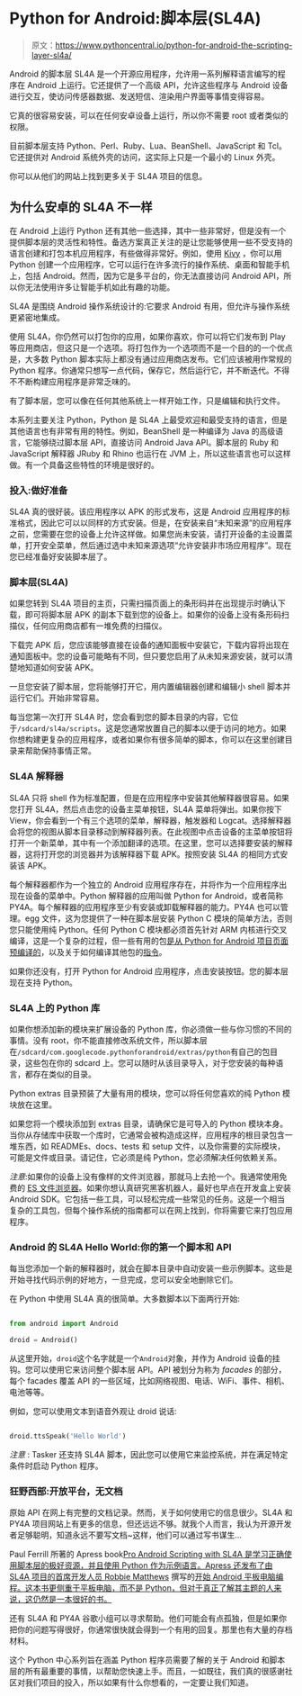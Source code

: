 # Python for Android:脚本层(SL4A)

> 原文：<https://www.pythoncentral.io/python-for-android-the-scripting-layer-sl4a/>

Android 的脚本层 SL4A 是一个开源应用程序，允许用一系列解释语言编写的程序在 Android 上运行。它还提供了一个高级 API，允许这些程序与 Android 设备进行交互，使访问传感器数据、发送短信、渲染用户界面等事情变得容易。

它真的很容易安装，可以在任何安卓设备上运行，所以你不需要 root 或者类似的权限。

目前脚本层支持 Python、Perl、Ruby、Lua、BeanShell、JavaScript 和 Tcl。它还提供对 Android 系统外壳的访问，这实际上只是一个最小的 Linux 外壳。

你可以从他们的网站上找到更多关于 SL4A 项目的信息。

## **为什么安卓的 SL4A 不一样**

在 Android 上运行 Python 还有其他一些选择，其中一些非常好，但是没有一个提供脚本层的灵活性和特性。备选方案真正关注的是让您能够使用一些不受支持的语言创建和打包本机应用程序，有些做得非常好。例如，使用 [Kivy](https://kivy.org/#home "Kivy") ，你可以用 Python 创建一个应用程序，它可以运行在许多流行的操作系统、桌面和智能手机上，包括 Android。然而，因为它是多平台的，你无法直接访问 Android API，所以你无法使用许多让智能手机如此有趣的功能。

SL4A 是围绕 Android 操作系统设计的:它要求 Android 有用，但允许与操作系统更紧密地集成。

使用 SL4A，你仍然可以打包你的应用，如果你喜欢，你可以将它们发布到 Play 等应用商店，但这只是一个选项。将打包作为一个选项而不是一个目的的一个优点是，大多数 Python 脚本实际上都没有通过应用商店发布。它们应该被用作常规的 Python 程序。你通常只想写一点代码，保存它，然后运行它，并不断迭代。不得不不断构建应用程序是非常乏味的。

有了脚本层，您可以像在任何其他系统上一样开始工作，只是编辑和执行文件。

本系列主要关注 Python，Python 是 SL4A 上最受欢迎和最受支持的语言，但是其他语言也有非常有用的特性。例如，BeanShell 是一种编译为 Java 的高级语言，它能够绕过脚本层 API，直接访问 Android Java API。脚本层的 Ruby 和 JavaScript 解释器 JRuby 和 Rhino 也运行在 JVM 上，所以这些语言也可以这样做。有一个具备这些特性的环境是很好的。

### **投入:做好准备**

SL4A 真的很好装。该应用程序以 APK 的形式发布，这是 Android 应用程序的标准格式，因此它可以以同样的方式安装。但是，在安装来自“未知来源”的应用程序之前，您需要在您的设备上允许这样做。如果您尚未安装，请打开设备的主设置菜单，打开安全菜单，然后通过选中未知来源选项“允许安装非市场应用程序”。现在您已经准备好安装脚本层了。

### **脚本层(SL4A)**

如果您转到 SL4A 项目的主页，只需扫描页面上的条形码并在出现提示时确认下载，即可将脚本层 APK 的副本下载到您的设备上。如果你的设备上没有条形码扫描仪，任何应用商店都有一堆免费的扫描仪。

下载完 APK 后，您应该能够直接在设备的通知面板中安装它，下载内容将出现在通知面板中。您的设备可能略有不同，但只要您启用了从未知来源安装，就可以清楚地知道如何安装 APK。

一旦您安装了脚本层，您将能够打开它，用内置编辑器创建和编辑小 shell 脚本并运行它们。开始非常容易。

每当您第一次打开 SL4A 时，您会看到您的脚本目录的内容，它位于`/sdcard/sl4a/scripts`。这是您通常放置自己的脚本以便于访问的地方。如果你想构建更复杂的应用程序，或者如果你有很多简单的脚本，你可以在这里创建目录来帮助保持事情正常。

### **SL4A 解释器**

SL4A 只将 shell 作为标准配置，但是在应用程序中安装其他解释器很容易。如果您打开 SL4A，然后点击您的设备主菜单按钮，SL4A 菜单将弹出。如果你按下 View，你会看到一个有三个选项的菜单，解释器，触发器和 Logcat。选择解释器会将您的视图从脚本目录移动到解释器列表。在此视图中点击设备的主菜单按钮将打开一个新菜单，其中有一个添加翻译的选项。在这里，您可以选择要安装的解释器，这将打开您的浏览器并为该解释器下载 APK。按照安装 SL4A 的相同方式安装该 APK。

每个解释器都作为一个独立的 Android 应用程序存在，并将作为一个应用程序出现在设备的菜单中。Python 解释器的应用叫做 Python for Android，或者简称 PY4A。每个解释器的应用程序至少有安装或卸载解释器的能力。PY4A 也可以管理。egg 文件，这为您提供了一种在脚本层安装 Python C 模块的简单方法，否则您只能使用纯 Python。任何 Python C 模块都必须首先针对 ARM 内核进行交叉编译，这是一个复杂的过程，但一些有用的包[是从 Python for Android 项目页面预编译的](https://code.google.com/archive/p/python-for-android/wikis/Modules.wiki)，以及关于如何编译其他包的[指令](https://code.google.com/archive/p/python-for-android/wikis/BuildingModules.wiki)。

如果你还没有，打开 Python for Android 应用程序，点击安装按钮。您的脚本层现在支持 Python。

### **SL4A 上的 Python 库**

如果你想添加新的模块来扩展设备的 Python 库，你必须做一些与你习惯的不同的事情。没有 root，你不能直接修改系统文件，所以脚本层在`/sdcard/com.googlecode.pythonforandroid/extras/python`有自己的包目录，这些包在你的 sdcard 上。您可以随时从该目录导入，对于您安装的每种语言，都存在类似的目录。

Python extras 目录预装了大量有用的模块，您可以将任何您喜欢的纯 Python 模块放在这里。

如果您将一个模块添加到 extras 目录，请确保它是可导入的 Python 模块本身。当你从存储库中获取一个库时，它通常会被构造成这样，应用程序的根目录包含一堆东西，如 READMEs、docs、tests 和 setup 文件，以及你需要的实际模块，可能是文件或目录。请记住，它必须是纯 Python，您必须解决任何依赖关系。

*注意*:如果你的设备上没有像样的文件浏览器，那就马上去抢一个。我通常使用免费的 [ES 文件浏览器](https://es-file-explorer.en.uptodown.com/android)。如果你想认真研究黑客机器人，最好也早点在开发盒上安装 Android SDK。它包括一些工具，可以轻松完成一些常见的任务。这是一个相当复杂的工具包，但每个操作系统的指南都可以在网上找到，你将需要它来打包应用程序。

### **Android 的 SL4A Hello World:你的第一个脚本和 API**

每当您添加一个新的解释器时，就会在脚本目录中自动安装一些示例脚本。这些是开始寻找代码示例的好地方，一旦完成，您可以安全地删除它们。

在 Python 中使用 SL4A 真的很简单。大多数脚本以下面两行开始:

```py

from android import Android

droid = Android()

```

从这里开始，`droid`这个名字就是一个`Android`对象，并作为 Android 设备的挂钩。您可以使用它来访问整个脚本层 API。API 被划分为称为 *facades* 的部分，每个 facades 覆盖 API 的一些区域，比如网络视图、电话、WiFi、事件、相机、电池等等。

例如，您可以使用文本到语音外观让 droid 说话:

```py

droid.ttsSpeak('Hello World')

```

*注意* : Tasker 还支持 SL4A 脚本，因此您可以使用它来监控系统，并在满足特定条件时启动 Python 程序。

### **狂野西部:开放平台，无文档**

原始 API 在网上有完整的文档记录。然而，关于如何使用它的信息很少。SL4A 和 PY4A 项目网站上有更多的信息，但还远远不够。就我个人而言，我认为开源开发者足够聪明，知道永远不要写文档~这样，他们可以通过写书谋生...

Paul Ferrill 所著的 Apress book[Pro Android Scripting with SL4A 是学习正确使用脚本层的极好资源，并且使用 Python 作为示例语言。Apress 还发布了由 SL4A 项目的首席开发人员 Robbie Matthews](http://www.amazon.com/Android-Python-SL4A-Paul-Ferrill/dp/1430235691 "Pro Android Python with SL4A") 撰写的[开始 Android 平板电脑编程。这本书更侧重于平板电脑，而不是 Python，但对于真正了解其主题的人来说，这仍然是一本很好的书。](http://www.amazon.com/Beginning-Android-Tablet-Programming-Apress/dp/143023783X "Beginning Android Tablet Programming (Beginning Apress)")

还有 SL4A 和 PY4A 谷歌小组可以寻求帮助。他们可能会有点孤独，但是如果你把你的问题写得很好，你通常很快就会得到一个有用的回复。那里也有大量的存档材料。

这个 Python 中心系列旨在涵盖 Python 程序员需要了解的关于 Android 和脚本层的所有最重要的事情，以帮助您快速上手。而且，一如既往，我们真的很感谢社区对我们项目的投入，所以如果有什么你想看的，一定要让我们知道。